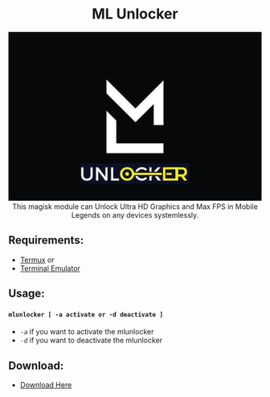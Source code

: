 <h1 align="center"> ML Unlocker </h1>
<p align="center"><img src="https://github.com/preparetodietm/ml_unlocker/blob/main/.github/mlunlocker.jpg"> This magisk module can Unlock Ultra HD Graphics and Max FPS in Mobile Legends on any devices systemlessly.
</p>

## Requirements:
- [Termux](https://f-droid.org/en/packages/com.termux/) or
- [Terminal Emulator](https://play.google.com/store/apps/details?id=jackpal.androidterm)

## Usage:
#### `mlunlocker [ -a activate or -d deactivate ]` <br/>
- *`-a`* if you want to activate the mlunlocker
- *`-d`* if you want to deactivate the mlunlocker

## Download:
- [Download Here](https://www.pling.com/p/1653584/)
